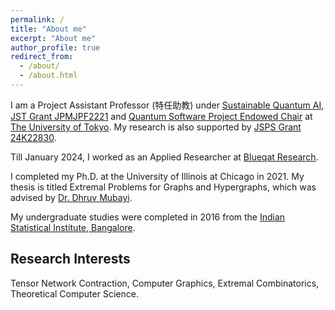 ```yaml
---
permalink: /
title: "About me"
excerpt: "About me"
author_profile: true
redirect_from: 
  - /about/
  - /about.html
---
```


I am a Project Assistant Professor (特任助教) under [Sustainable Quantum AI, JST Grant JPMJPF2221](https://sqai.jp/) and [Quantum Software Project Endowed Chair](http://qsw.phys.s.u-tokyo.ac.jp/) at [The University of Tokyo](https://www.u-tokyo.ac.jp/en/index.html).
My research is also supported by [JSPS Grant 24K22830](https://kaken.nii.ac.jp/en/grant/KAKENHI-PROJECT-24K22830/).

Till January 2024, I worked as an Applied Researcher at [Blueqat Research](https://corp.blueqat.com/research).

I completed my Ph.D. at the University of Illinois at Chicago in 2021. My thesis is titled Extremal Problems for Graphs and Hypergraphs, which was advised by [Dr. Dhruv Mubayi](http://homepages.math.uic.edu/~mubayi/).

My undergraduate studies were completed in 2016 from the [Indian Statistical Institute, Bangalore](http://www.isibang.ac.in/~statmath/).

## Research Interests

Tensor Network Contraction, Computer Graphics, Extremal Combinatorics, Theoretical Computer Science.
